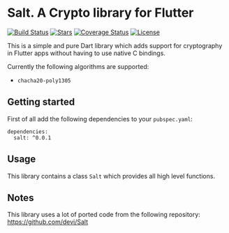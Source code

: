 # Salt. A Crypto library for Flutter
[![Build Status](https://travis-ci.com/gi097/salt.svg?branch=develop)](https://travis-ci.com/gi097/salt)
[![Stars](http://starveller.sigsev.io/api/repos/gi097/salt/badge)](http://starveller.sigsev.io/gi097/salt)
[![Coverage Status](https://coveralls.io/repos/github/gi097/salt/badge.svg?branch=develop&service=github)](https://coveralls.io/github/gi097/salt?branch=develop)
[![License](https://img.shields.io/badge/License-GPL%20v3-blue.svg)](LICENSE)

This is a simple and pure Dart library which adds support for cryptography in Flutter apps without
having to use native C bindings.

Currently the following algorithms are supported:

- `chacha20-poly1305`

## Getting started
First of all add the following dependencies to your `pubspec.yaml`:

```
dependencies:
  salt: ^0.0.1
```

## Usage
This library contains a class `Salt` which provides all high level functions.

## Notes
This library uses a lot of ported code from the following repository: https://github.com/devi/Salt
